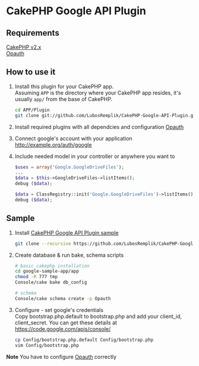 CakePHP Google API Plugin
=========================

Requirements
------------
[CakePHP v2.x](https://github.com/cakephp/cakephp)   
[Opauth](https://github.com/LubosRemplik/cakephp-opauth)

How to use it
-------------
1.	Install this plugin for your CakePHP app.   
	Assuming `APP` is the directory where your CakePHP app resides, it's usually `app/` from the base of CakePHP.

	```bash
	cd APP/Plugin
	git clone git://github.com/LubosRemplik/CakePHP-Google-API-Plugin.git Google
	```

2.  Install required plugins with all dependcies and configuration
	[Opauth](https://github.com/LubosRemplik/cakephp-opauth)

3.  Connect google's account with your application http://example.org/auth/google

4.  Include needed model in your controller or anywhere you want to

	```php
	$uses = array('Google.GoogleDriveFiles');
	...
	$data = $this->GoogleDriveFiles->listItems();
	debug ($data);
	```

	```php
	$data = ClassRegistry::init('Google.GoogleDriveFiles')->listItems();
	debug ($data);
	```

Sample
------
1.  Install [CakePHP Google API Plugin sample](https://github.com/LubosRemplik/CakePHP-Google-API-Plugin-sample)

	```bash
	git clone --recursive https://github.com/LubosRemplik/CakePHP-Google-API-Plugin-sample.git google-sample-app
	```

2.  Create database & run bake, schema scripts

	```bash
	# basic cakephp installation
	cd google-sample-app/app
	chmod -R 777 tmp
	Console/cake bake db_config

	# schema
	Console/cake schema create -p Opauth
	```

3.  Configure - set google's credentials  
	Copy bootstrap.php.default to bootstrap.php and add your client_id, client_secret. 
	You can get these details at https://code.google.com/apis/console/

	```bash
	cp Config/bootstrap.php.default Config/bootstrap.php
	vim Config/bootstrap.php
	```

**Note** You have to configure [Opauth](https://github.com/LubosRemplik/cakephp-opauth) correctly
